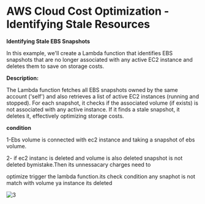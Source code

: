 # AWS Cloud Cost Optimization - Identifying Stale Resources

**Identifying Stale EBS Snapshots**

In this example, we'll create a Lambda function that identifies EBS snapshots that are no longer associated with any active EC2 
instance and deletes them to save on storage costs.


**Description:**

The Lambda function fetches all EBS snapshots owned by the same account ('self') and also retrieves a list of active EC2 instances 
(running and stopped). For each snapshot, it checks if the associated volume (if exists) is not associated with any active instance. 
If it finds a stale snapshot, it deletes it, effectively optimizing storage costs.

**condition**

1-Ebs volume is connected with ec2 instance and taking a snapshot of ebs volume.

2- if ec2 instanc is deleted and volume is also deleted snapshot is not deleted bymistake.Then its unnessacary charges need to 
   
   optimize trigger the lambda function.its check condition any snaphot is not match with volume ya instance its deleted


![3](https://github.com/user-attachments/assets/331d621b-d59b-4766-a05a-7d774feaead7)
